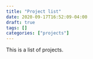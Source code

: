 ```yaml
---
title: "Project list"
date: 2020-09-17T16:52:09-04:00
draft: true
tags: []
categories: ["projects"]
---
```


This is a list of projects.
